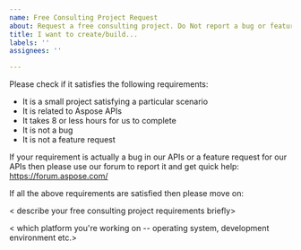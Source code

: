 ```yaml
---
name: Free Consulting Project Request
about: Request a free consulting project. Do Not report a bug or feature request here.
title: I want to create/build...
labels: ''
assignees: ''

---
```


Please check if it satisfies the following requirements: 

* It is a small project satisfying a particular scenario
* It is related to Aspose APIs
* It takes 8 or less hours for us to complete
* It is not a bug
* It is not a feature request

If your requirement is actually a bug in our APIs or a feature request for our APIs then please use our forum to report it and get quick help: https://forum.aspose.com/

If all the above requirements are satisfied then please move on:

< describe your free consulting project requirements briefly>

< which platform you're working on -- operating system, development environment etc.> 

<attach input documents>

<attach any sample required output documents if you have> 

<attach any additional supporting material to help us understand the requirement>
